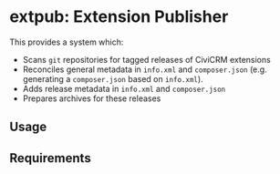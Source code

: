 # extpub: Extension Publisher

This provides a system which:

* Scans `git` repositories for tagged releases of CiviCRM extensions
* Reconciles general metadata in `info.xml` and `composer.json` (e.g. generating a `composer.json` based on `info.xml`).
* Adds release metadata in `info.xml` and `composer.json`
* Prepares archives for these releases

## Usage

## Requirements

